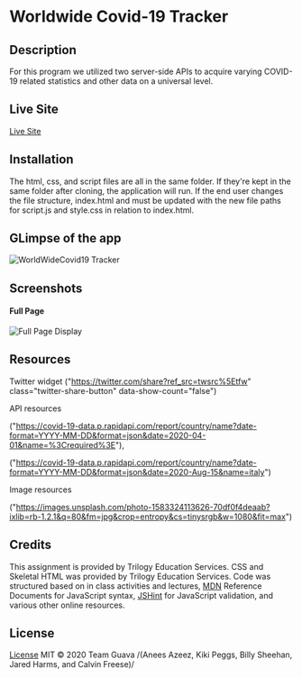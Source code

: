 # Worldwide Covid-19 Tracker

## Description
For this program we utilized two server-side APIs to acquire varying COVID-19 related statistics and other data on a universal level. 
 
## Live Site
[Live Site]()

## Installation
The html, css, and script files are all in the same folder. If they're kept in the same folder after cloning, the application will run. If the end user changes the file structure, index.html and  must be updated with the new file paths for script.js and style.css in relation to index.html.


## GLimpse of the app
![WorldWideCovid19 Tracker](./assets/WorldwideCOVID-19.gif)

## Screenshots
#### Full Page
 ![Full Page Display](./Assets/fullpage.png)



## Resources
Twitter widget
("https://twitter.com/share?ref_src=twsrc%5Etfw" class="twitter-share-button" data-show-count="false")

API resources

("https://covid-19-data.p.rapidapi.com/report/country/name?date-format=YYYY-MM-DD&format=json&date=2020-04-01&name=%3Crequired%3E"),

("https://covid-19-data.p.rapidapi.com/report/country/name?date-format=YYYY-MM-DD&format=json&date=2020-Aug-15&name=italy")
        
Image resources

("https://images.unsplash.com/photo-1583324113626-70df0f4deaab?ixlib=rb-1.2.1&q=80&fm=jpg&crop=entropy&cs=tinysrgb&w=1080&fit=max")

## Credits
This assignment is provided by Trilogy Education Services. CSS and Skeletal HTML was provided by Trilogy Education Services. Code was structured based on in class activities and lectures, [MDN](https://developer.mozilla.org/en-US/) Reference Documents for JavaScript syntax, [JSHint](https://jshint.com/) for JavaScript validation, and various other online resources.

## License

[License](https://github.com/whackingMUFN/Homework/WeekFive/LICENSE.txt)
MIT &copy; 2020 Team Guava /(Anees Azeez, Kiki Peggs, Billy Sheehan, Jared Harms, and Calvin Freese)/
